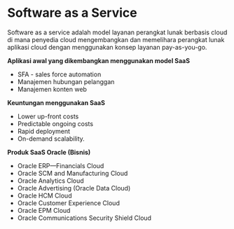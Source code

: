 <h1>Software as a Service</h1>

Software as a service adalah model layanan perangkat lunak berbasis cloud di mana penyedia cloud mengembangkan dan memelihara perangkat lunak aplikasi cloud dengan menggunakan konsep layanan pay-as-you-go.

**Aplikasi awal yang dikembangkan menggunakan model SaaS**
- SFA - sales force automation
- Manajemen hubungan pelanggan
- Manajemen konten web

**Keuntungan menggunakan SaaS**
- Lower up-front costs
- Predictable ongoing costs
- Rapid deployment
- On-demand scalability.

**Produk SaaS Oracle (Bisnis)**
- Oracle ERP—Financials Cloud
- Oracle SCM and Manufacturing Cloud
- Oracle Analytics Cloud
- Oracle Advertising (Oracle Data Cloud)
- Oracle HCM Cloud
- Oracle Customer Experience Cloud
- Oracle EPM Cloud
- Oracle Communications Security Shield Cloud

